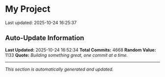 # My Project


Last updated: 2025-10-24 16:25:37



































































































































































































































































































































































































































































































































































































































































































































































































































































































































































































































































































































































































































































































































































































































































































































































































































































































































































































































































































































































































































































































































































































































































































































































































































































































































































































































































































































































































































































































































































































































































































































































































































































































































































































































































































































































































































































































































































































































































































































































































































































































































































































































































































































































































































































































































































































































































































































































































































































































































































































































































































































































































































































## Auto-Update Information

**Last Updated:** 2025-10-24 16:52:34
**Total Commits:** 4668
**Random Value:** 1133
**Quote:** _Building something great, one commit at a time._

---
_This section is automatically generated and updated._
